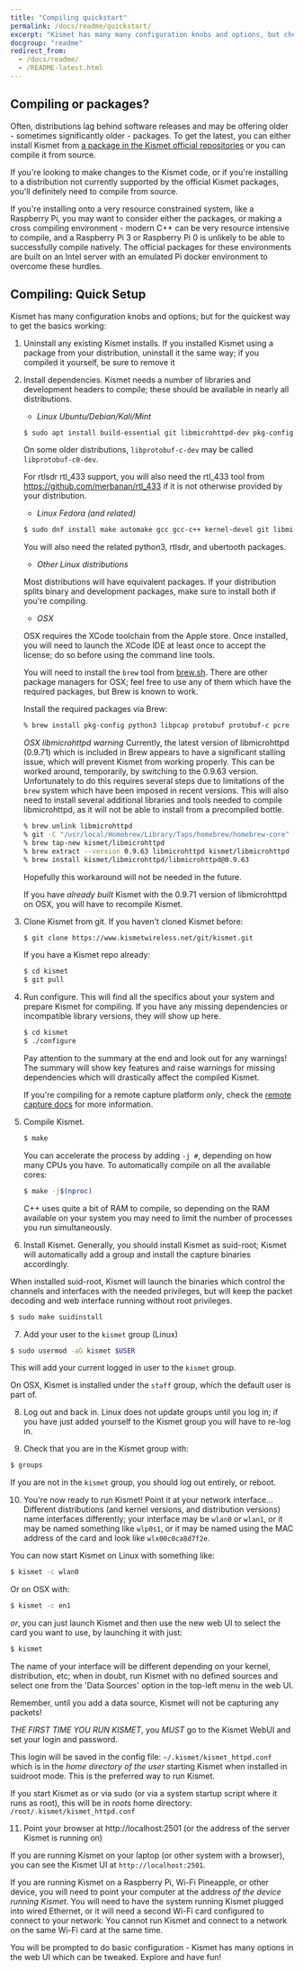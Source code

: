 ```yaml
---
title: "Compiling quickstart"
permalink: /docs/readme/quickstart/
excerpt: "Kismet has many many configuration knobs and options, but check here for the quickest way to get Kismet working with the latest release (or git version) and what you need to compile and do the initial configuration."
docgroup: "readme"
redirect_from:
  - /docs/readme/
  - /README-latest.html
---
```


## Compiling or packages?

Often, distributions lag behind software releases and may be offering older - sometimes significantly older - packages.  To get the latest, you can either install Kismet from [a package in the Kismet official repositories](/docs/readme/packages) or you can compile it from source.

If you're looking to make changes to the Kismet code, or if you're installing to a distribution not currently supported by the official Kismet packages, you'll definitely need to compile from source.

If you're installing onto a very resource constrained system, like a Raspberry Pi, you may want to consider either the packages, or making a cross compiling environment - modern C++ can be very resource intensive to compile, and a Raspberry Pi 3 or Raspberry Pi 0 is unlikely to be able to successfully compile natively.  The official packages for these environments are built on an Intel server with an emulated Pi docker environment to overcome these hurdles.

## Compiling: Quick Setup

Kismet has many configuration knobs and options; but for the quickest way to get the basics working:

1. Uninstall any existing Kismet installs.  If you installed Kismet using a package from your distribution, uninstall it the same way; if you compiled it yourself, be sure to remove it

2. Install dependencies.  Kismet needs a number of libraries and  development headers to compile; these should be available in nearly all distributions.

   * *Linux Ubuntu/Debian/Kali/Mint*

    ```bash
    $ sudo apt install build-essential git libmicrohttpd-dev pkg-config zlib1g-dev libnl-3-dev libnl-genl-3-dev libcap-dev libpcap-dev libnm-dev libdw-dev libsqlite3-dev libprotobuf-dev libprotobuf-c-dev protobuf-compiler protobuf-c-compiler libsensors4-dev libusb-1.0-0-dev python3 python3-setuptools python3-protobuf python3-requests python3-numpy python3-serial python3-usb python3-dev librtlsdr0 libubertooth-dev libbtbb-dev
    ```

    On some older distributions, `libprotobuf-c-dev` may be called `libprotobuf-c0-dev`.
   
    For rtlsdr rtl_433 support, you will also need the rtl_433 tool from https://github.com/merbanan/rtl_433 if it is not otherwise provided by your distribution.

   * *Linux Fedora (and related)*

    ```bash
    $ sudo dnf install make automake gcc gcc-c++ kernel-devel git libmicrohttpd-devel pkg-config zlib-devel libnl3-devel libcap-devel libpcap-devel NetworkManager-libnm-devel libdwarf libdwarf-devel elfutils-devel libsqlite3x-devel protobuf-devel protobuf-c-devel protobuf-compiler protobuf-c-compiler lm_sensors-devel libusb-devel fftw-devel
    ```

    You will also need the related python3, rtlsdr, and ubertooth packages.

   * *Other Linux distributions*

    Most distributions will have equivalent packages.  If your distribution splits binary and development packages, make sure to install both if you're compiling.

   * *OSX*

    OSX requires the XCode toolchain from the Apple store.  Once installed, you will need to launch the XCode IDE at least once to accept the license; do so before using the command line tools.

    You will need to install the `brew` tool from [brew.sh](https://brew.sh).  There are other package managers for OSX; feel free to use any of them which have the required packages, but Brew is known to work.

    Install the required packages via Brew:
    ```bash
    % brew install pkg-config python3 libpcap protobuf protobuf-c pcre librtlsdr libbtbb ubertooth libusb
    ```

    *OSX libmicrohttpd warning* Currently, the latest version of libmicrohttpd (0.9.71) which is included in Brew appears to have a significant stalling issue, which will prevent Kismet from working properly.  This can be worked around, temporarily, by switching to the 0.9.63 version.  Unfortunately to do this requires several steps due to limitations of the `brew` system which have been imposed in recent versions.  This will also need to install several additional libraries and tools needed to compile libmicrohttpd, as it will not be able to install from a precompiled bottle.

    ```bash
    % brew unlink libmicrohttpd
    % git -C "/usr/local/Homebrew/Library/Taps/homebrew/homebrew-core" fetch --unshallow
    % brew tap-new kismet/libmicrohttpd
    % brew extract --version 0.9.63 libmicrohttpd kismet/libmicrohttpd
    % brew install kismet/libmicrohttpd/libmicrohttpd@0.9.63
    ```

    Hopefully this workaround will not be needed in the future.

    If you have *already built* Kismet with the 0.9.71 version of libmicrohttpd on OSX, you will have to recompile Kismet.

3. Clone Kismet from git.  If you haven't cloned Kismet before:
   ```bash
   $ git clone https://www.kismetwireless.net/git/kismet.git
   ```

    If you have a Kismet repo already:

    ```bash
   $ cd kismet
   $ git pull
    ```

4. Run configure.  This will find all the specifics about your system and prepare Kismet for compiling.  If you have any missing dependencies or incompatible library versions, they will show up here.
   ```bash
   $ cd kismet
   $ ./configure
   ```

   Pay attention to the summary at the end and look out for any warnings! The summary will show key features and raise warnings for missing dependencies which will drastically affect the compiled Kismet.

   If you're compiling for a remote capture platform *only*, check the [remote capture docs](/docs/readme/datasources_remote_capture/) for more information.

5. Compile Kismet.
   ```bash
   $ make
   ```

   You can accelerate the process by adding `-j #`, depending on how many CPUs you have.  To automatically compile on all the available cores:
   ```bash
   $ make -j$(nproc)
   ```

   C++ uses quite a bit of RAM to compile, so depending on the RAM available on your system you may need to limit the number of processes you run simultaneously.

6.  Install Kismet.  Generally, you should install Kismet as suid-root; Kismet will automatically add a group and install the capture binaries accordingly.

   When installed suid-root, Kismet will launch the binaries which control the channels and interfaces with the needed privileges, but will keep the packet decoding and web interface running without root privileges.
   ```bash
   $ sudo make suidinstall
   ```

7.  Add your user to the `kismet` group (Linux)
   ```bash
   $ sudo usermod -aG kismet $USER
   ```
   This will add your current logged in user to the `kismet` group.

   On OSX, Kismet is installed under the `staff` group, which the default user is part of.

8.  Log out and back in.  Linux does not update groups until you log in; if you have just added yourself to the Kismet group you will have to re-log in.

9.  Check that you are in the Kismet group with:
   ```bash
   $ groups
   ```
   If you are not in the `kismet` group, you should log out entirely, or reboot.

10.  You're now ready to run Kismet!  Point it at your network interface... Different distributions (and kernel versions, and distribution versions) name interfaces differently; your interface may be `wlan0` or `wlan1`, or it may be named something like `wlp0s1`, or it may be named using the MAC address of the card and look like `wlx00c0ca8d7f2e`.

   You can now start Kismet on Linux with something like:
   ```bash
   $ kismet -c wlan0
   ```

   Or on OSX with:
   ```bash
   $ kismet -c en1
   ```

   *or*, you can just launch Kismet and then use the new web UI to select the card you want to use, by launching it with just:
   ```bash
   $ kismet
   ```

   The name of your interface will be different depending on your kernel, distribution, etc;  when in doubt, run Kismet with no defined sources and select one from the 'Data Sources' option in the top-left menu in the web UI.

   Remember, until you add a data source, Kismet will not be capturing any packets!

   *THE FIRST TIME YOU RUN KISMET*, you *MUST* go to the Kismet WebUI and set your login and password.

   This login will be saved in the config file: `~/.kismet/kismet_httpd.conf` which is in the *home directory of the user* starting Kismet when installed in suidroot mode.  This is the preferred way to run Kismet.

   If you start Kismet as or via sudo (or via a system startup script where it runs as root), this will be in *roots* home directory: `/root/.kismet/kismet_httpd.conf`

11.  Point your browser at http://localhost:2501 (or the address of the server Kismet is running on)

   If you are running Kismet on your laptop (or other system with a browser), you can see the Kismet UI at `http://localhost:2501`.

   If you are running Kismet on a Raspberry Pi, Wi-Fi Pineapple, or other device, you will need to point your computer at the address *of the device running Kismet*.  You will need to have the system running Kismet plugged into wired Ethernet, or it will need a second Wi-Fi card configured to connect to your network:  You cannot run Kismet and connect to a network on the same Wi-Fi card at the same time.

   You will be prompted to do basic configuration - Kismet has many options in the web UI which can be tweaked.  Explore and have fun!

